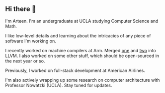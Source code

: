 ## Hi there 👋

I'm Arteen. I'm an undergraduate at UCLA studying Computer Science and Math.

I like low-level details and learning about the intricacies of any piece of software I'm working on.

I recently worked on machine compilers at Arm. Merged [one](https://github.com/llvm/llvm-project/pull/108260) and [two](https://github.com/llvm/llvm-project/pull/108133) into LLVM. I also worked on some other stuff, which should be open-sourced in the next year or so.

Previously, I worked on full-stack development at American Airlines.

I'm also actively wrapping up some research on computer architecture with Professor Nowatzki (UCLA). Stay tuned for updates.
